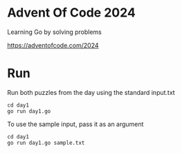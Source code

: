 # Advent Of Code 2024

Learning Go by solving problems

https://adventofcode.com/2024

# Run

Run both puzzles from the day using the standard input.txt

```
cd day1
go run day1.go
```

To use the sample input, pass it as an argument

```
cd day1
go run day1.go sample.txt
```
